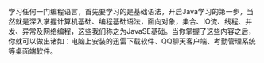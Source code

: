 学习任何一门编程语言，首先要学习的是基础语法，开启Java学习的第一步，当然就是深入掌握计算机基础、编程基础语法，面向对象，集合、IO流、线程、并发、异常及网络编程，这些我们称之为JavaSE基础。当你掌握了这些内容之后，你就可以做出诸如：电脑上安装的迅雷下载软件、QQ聊天客户端、考勤管理系统等桌面端软件。
